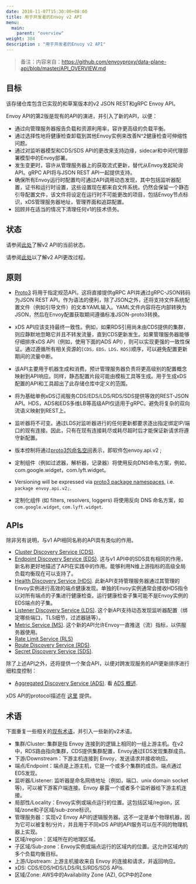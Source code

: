 ```yaml
---
date: 2018-11-07T15:30:00+08:00
title: 用于开发者的Envoy v2 API
menu:
  main:
    parent: "overview"
weight: 304
description : "用于开发者的Envoy v2 API"
---
```


> 备注：内容来自：https://github.com/envoyproxy/data-plane-api/blob/master/API_OVERVIEW.md

## 目标

该存储仓库包含已实现的和草案版本的v2 JSON REST和gRPC Envoy API。

Envoy API的第2版是现有的API的演进，并引入了新的API，以便：

- 通过向管理服务器报告负载和资源利用率，容许更高级的负载平衡。
- 通过选择性地将健康检查卸载到其他Envoy实例来改善N^2健康检查可伸缩性问题。
- 通过对监听器模型和CDS/SDS API的更改来支持边缘，sidecar和中间代理部署模型中的Envoy部署。
- 发生变更时，容许从管理服务器上的获取流式更新，替代从Envoy发起轮询API。gRPC API将与JSON REST API一起提供支持。
- 确保所有Envoy运行时配置均可通过API调用动态发现，其中包括监听器配置，证书和运行时设置，这些设置现在都来自文件系统。仍然会保留一个静态引导配置文件，该文件将设定在运行时不可能更改的项目，包括Envoy节点标识，xDS管理服务器地址，管理界面和追踪配置。
- 回顾并在适当的情况下清理任何v1的技术债务。

## 状态

请参阅[此处](https://www.envoyproxy.io/docs/envoy/latest/configuration/overview/v2_overview.html#status)了解v2 API的当前状态。

请参阅[此处](https://github.com/envoyproxy/data-plane-api/blob/master/CONTRIBUTING.md#api-changes)以了解v2 API更改过程。

## 原则

- [Proto3](https://developers.google.com/protocol-buffers/docs/proto3) 将用于指定规范API。这将直接提供gRPC API并通过gRPC-JSON转码为JSON REST API。作为语法的便利，除了JSON之外，还将支持文件系统配置文件（例如引导文件）的文本YAML输入。YAML文件内容将在内部转换为JSON，然后在Envoy配置获取期间遵循标准JSON-proto3转换。
- xDS API应该支持最终一致性。例如，如果RDS引用尚未由CDS提供的集群，则应静默地忽略它并且不转发流量，直到CDS更新发生。如果管理服务器能够仔细排序xDS API（例如，使用下面的ADS API），则可以实现更强的一致性保证。通过遵循所有相关资源的`[CDS，EDS，LDS，RDS]`顺序，可以避免配置更新期间的流量中断。
- 该API主要用于机器生成和消费。预计管理服务器负责将更高级别的配置概念映射到API响应。同样，静态配置片段可能由模板工具等生成。用于生成xDS配置的API和工具超出了此存储仓库中定义的范围。


- 将为基础单例xDS订阅服务CDS/EDS/LDS/RDS/SDS提供等效的REST-JSON API。HDS，ADS和EDS多维LB等高级API仅适用于gRPC。避免将复杂的双向流语义映射到REST上。
- 监听器将不可变。通过LDS对监听器进行的任何更新都要求逐出指定绑定IP/端口的现有连接。因此，只有在现有连接耗尽或耗尽超时后才能保证新请求将遵守新配置。
- 版本控制将通过[proto3包命名空间](https://developers.google.com/protocol-buffers/docs/proto3#packages)表示，即软件包envoy.api.v2 ;
- 定制组件（例如过滤器，解析器，记录器）将使用反向DNS命名方案，例如， com.google.widget，com.lyft.widget。
- Versioning will be expressed via [proto3 package namespaces](https://developers.google.com/protocol-buffers/docs/proto3#packages), i.e. `package envoy.api.v2;`.
- 定制化组件 (如 filters, resolvers, loggers) 将使用反向 DNS 命名方案，如 `com.google.widget`, `com.lyft.widget`.

## APIs

除非另有说明，与v1 API相同名称的API具有类似的作用。

- [Cluster Discovery Service (CDS)](https://github.com/envoyproxy/data-plane-api/blob/master/envoy/api/v2/cds.proto).
- [Endpoint Discovery Service (EDS)](https://github.com/envoyproxy/data-plane-api/blob/master/envoy/api/v2/eds.proto). 这与v1 API中的SDS具有相同的作用，新名称更好地描述了API在实践中的作用。能够利用N维上游指标的高级全局负载均衡现在可以支持了。
- [Health Discovery Service (HDS)](https://github.com/envoyproxy/data-plane-api/blob/master/envoy/service/discovery/v2/hds.proto). 此新API支持管理服务器通过其管理的Envoy实例进行高效的端点健康发现。单独的Envoy实例通常会接收HDS指令以对所有端点的子集进行健康检查。运行健康检查子集可能不是Envoy实例的EDS端点的子集。
- [Listener Discovery Service (LDS)](https://github.com/envoyproxy/data-plane-api/blob/master/envoy/api/v2/lds.proto). 这个新API支持动态发现监听器配置（绑定哪些端口，TLS细节，过滤器链等）。
- [Metric Service (MS)](https://github.com/envoyproxy/data-plane-api/blob/master/envoy/service/metrics/v2/metrics_service.proto). 这个新的API允许Envoy一直推送（流）指标，以供服务器使用。
- [Rate Limit Service (RLS)](https://github.com/envoyproxy/data-plane-api/blob/master/envoy/service/ratelimit/v2/rls.proto)
- [Route Discovery Service (RDS)](https://github.com/envoyproxy/data-plane-api/blob/master/envoy/api/v2/rds.proto).
- [Secret Discovery Service (SDS)](https://github.com/envoyproxy/data-plane-api/blob/master/envoy/service/discovery/v2/sds.proto).

除了上述API之外，还将提供一个聚合API，以便对跨发现服务的API更新排序进行细粒度控制：

- [Aggregated Discovery Service (ADS)](https://github.com/envoyproxy/data-plane-api/blob/master/envoy/api/v2/discovery.proto). 看 [ADS 概述](https://www.envoyproxy.io/docs/envoy/latest/configuration/overview/v2_overview#aggregated-discovery-service).

xDS API的protocol描述在 [这里](https://github.com/envoyproxy/data-plane-api/blob/master/XDS_PROTOCOL.md) 提供。

## 术语

下面重复一些相关的[现有术语](https://www.envoyproxy.io/docs/envoy/latest/intro/arch_overview/terminology.html)，并引入一些新的v2术语。

- 集群/Cluster: 集群是指 Envoy 连接到的逻辑上相同的一组上游主机。在v2中，RDS路由指向集群，CDS提供集群配置，Envoy通过EDS发现集群成员。
- 下游/Downstream：下游主机连接到 Envoy，发送请求并接收响应。
- 端点/Endpoint：端点是上游主机，它是一个或多个集群的成员。端点通过EDS发现。
- 监听器/Listener: 监听器是命名网络地址（例如，端口、unix domain socket等)，可以被下游客户端连接。Envoy 暴露一个或者多个监听器给下游主机连接。
- 局部性/Locality：Envoy实例或端点运行的位置。这包括区域/region，区域/zone和子区域/sub-zone标识。
- 管理服务器：实现v2 Envoy API的逻辑服务器。这不一定是单个物理机器，因为它可以被复制/分片，并且用于不同xDS API的API服务可以在不同的物理机器上实现。
- 区域/region：区域所在的地理区域。
- 子区域/Sub-zone：Envoy实例或端点运行的区域内的位置。这允许区域内的多个负载均衡目标。
- 上游/Upstream: 上游主机接收来自 Envoy 的连接和请求，并返回响应。
- xDS: CDS/EDS/HDS/LDS/RLS/RDS/SDS APIs.
- 区域/Zone: AWS中的Availability Zone (AZ), GCP中的Zone

